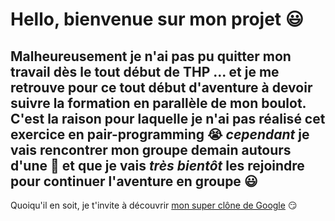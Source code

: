 # Hello, bienvenue sur mon projet :smiley:


Malheureusement je n'ai pas pu quitter mon travail dès le tout début de THP ... et je me retrouve pour ce tout début d'aventure à devoir suivre la formation en parallèle de mon boulot. C'est la raison pour laquelle je n'ai pas réalisé cet exercice en pair-programming :sob:  *cependant* je vais rencontrer mon groupe demain autours d'une :beer: et que je vais _très bientôt_ les rejoindre pour continuer l'aventure en groupe :smiley:
------

Quoiqu'il en soit, je t'invite à découvrir [mon super clône de Google](https://fr3d100.github.io/test/) :smirk: